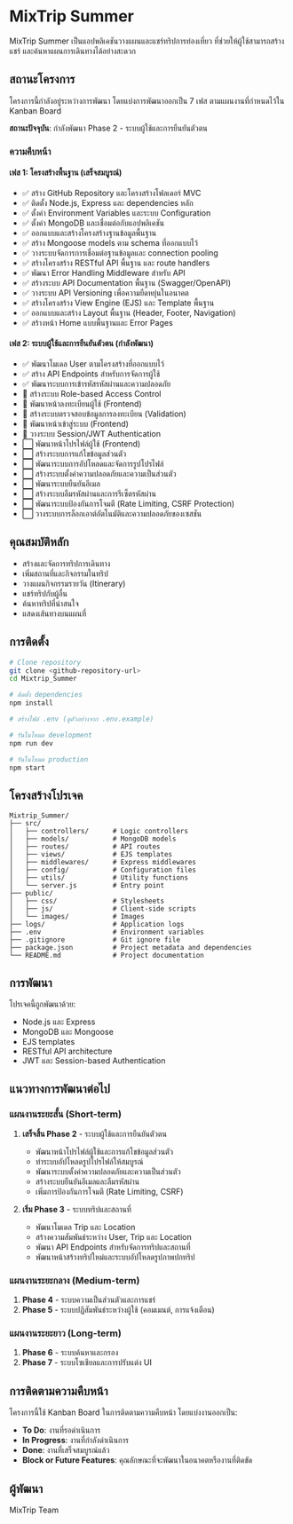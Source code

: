 # MixTrip Summer

MixTrip Summer เป็นแอปพลิเคชันวางแผนและแชร์ทริปการท่องเที่ยว ที่ช่วยให้ผู้ใช้สามารถสร้าง แชร์ และค้นหาแผนการเดินทางได้อย่างสะดวก

## สถานะโครงการ

โครงการนี้กำลังอยู่ระหว่างการพัฒนา โดยแบ่งการพัฒนาออกเป็น 7 เฟส ตามแผนงานที่กำหนดไว้ใน Kanban Board

**สถานะปัจจุบัน**: กำลังพัฒนา Phase 2 - ระบบผู้ใช้และการยืนยันตัวตน

### ความคืบหน้า

#### เฟส 1: โครงสร้างพื้นฐาน (เสร็จสมบูรณ์)
- ✅ สร้าง GitHub Repository และโครงสร้างโฟลเดอร์ MVC
- ✅ ติดตั้ง Node.js, Express และ dependencies หลัก
- ✅ ตั้งค่า Environment Variables และระบบ Configuration
- ✅ ตั้งค่า MongoDB และเชื่อมต่อกับแอปพลิเคชัน
- ✅ ออกแบบและสร้างโครงสร้างฐานข้อมูลพื้นฐาน
- ✅ สร้าง Mongoose models ตาม schema ที่ออกแบบไว้
- ✅ วางระบบจัดการการเชื่อมต่อฐานข้อมูลและ connection pooling
- ✅ สร้างโครงสร้าง RESTful API พื้นฐาน และ route handlers
- ✅ พัฒนา Error Handling Middleware สำหรับ API
- ✅ สร้างระบบ API Documentation พื้นฐาน (Swagger/OpenAPI)
- ✅ วางระบบ API Versioning เพื่อความยืดหยุ่นในอนาคต
- ✅ สร้างโครงสร้าง View Engine (EJS) และ Template พื้นฐาน
- ✅ ออกแบบและสร้าง Layout พื้นฐาน (Header, Footer, Navigation)
- ✅ สร้างหน้า Home แบบพื้นฐานและ Error Pages

#### เฟส 2: ระบบผู้ใช้และการยืนยันตัวตน (กำลังพัฒนา)
- ✅ พัฒนาโมเดล User ตามโครงสร้างที่ออกแบบไว้
- ✅ สร้าง API Endpoints สำหรับการจัดการผู้ใช้
- ✅ พัฒนาระบบการเข้ารหัสรหัสผ่านและความปลอดภัย
- 🔄 สร้างระบบ Role-based Access Control
- 🔄 พัฒนาหน้าลงทะเบียนผู้ใช้ (Frontend)
- 🔄 สร้างระบบตรวจสอบข้อมูลการลงทะเบียน (Validation)
- 🔄 พัฒนาหน้าเข้าสู่ระบบ (Frontend)
- 🔄 วางระบบ Session/JWT Authentication
- ⬜ พัฒนาหน้าโปรไฟล์ผู้ใช้ (Frontend)
- ⬜ สร้างระบบการแก้ไขข้อมูลส่วนตัว
- ⬜ พัฒนาระบบการอัปโหลดและจัดการรูปโปรไฟล์
- ⬜ สร้างระบบตั้งค่าความปลอดภัยและความเป็นส่วนตัว
- ⬜ พัฒนาระบบยืนยันอีเมล
- ⬜ สร้างระบบลืมรหัสผ่านและการรีเซ็ตรหัสผ่าน
- ⬜ พัฒนาระบบป้องกันการโจมตี (Rate Limiting, CSRF Protection)
- ⬜ วางระบบการล็อกเอาต์อัตโนมัติและความปลอดภัยของเซสชัน

## คุณสมบัติหลัก

- สร้างและจัดการทริปการเดินทาง
- เพิ่มสถานที่และกิจกรรมในทริป
- วางแผนกิจกรรมรายวัน (Itinerary)
- แชร์ทริปกับผู้อื่น
- ค้นหาทริปที่น่าสนใจ
- แสดงเส้นทางบนแผนที่

## การติดตั้ง

```bash
# Clone repository
git clone <github-repository-url>
cd Mixtrip_Summer

# ติดตั้ง dependencies
npm install

# สร้างไฟล์ .env (ดูตัวอย่างจาก .env.example)

# รันในโหมด development
npm run dev

# รันในโหมด production
npm start
```

## โครงสร้างโปรเจค

```
Mixtrip_Summer/
├── src/
│   ├── controllers/      # Logic controllers
│   ├── models/           # MongoDB models
│   ├── routes/           # API routes
│   ├── views/            # EJS templates
│   ├── middlewares/      # Express middlewares
│   ├── config/           # Configuration files
│   ├── utils/            # Utility functions
│   └── server.js         # Entry point
├── public/
│   ├── css/              # Stylesheets
│   ├── js/               # Client-side scripts
│   └── images/           # Images
├── logs/                 # Application logs
├── .env                  # Environment variables
├── .gitignore            # Git ignore file
├── package.json          # Project metadata and dependencies
└── README.md             # Project documentation
```

## การพัฒนา

โปรเจคนี้ถูกพัฒนาด้วย:

- Node.js และ Express
- MongoDB และ Mongoose
- EJS templates
- RESTful API architecture
- JWT และ Session-based Authentication

## แนวทางการพัฒนาต่อไป

### แผนงานระยะสั้น (Short-term)
1. **เสร็จสิ้น Phase 2** - ระบบผู้ใช้และการยืนยันตัวตน
   - พัฒนาหน้าโปรไฟล์ผู้ใช้และการแก้ไขข้อมูลส่วนตัว
   - ทำระบบอัปโหลดรูปโปรไฟล์ให้สมบูรณ์
   - พัฒนาระบบตั้งค่าความปลอดภัยและความเป็นส่วนตัว
   - สร้างระบบยืนยันอีเมลและลืมรหัสผ่าน
   - เพิ่มการป้องกันการโจมตี (Rate Limiting, CSRF)

2. **เริ่ม Phase 3** - ระบบทริปและสถานที่
   - พัฒนาโมเดล Trip และ Location
   - สร้างความสัมพันธ์ระหว่าง User, Trip และ Location
   - พัฒนา API Endpoints สำหรับจัดการทริปและสถานที่
   - พัฒนาหน้าสร้างทริปใหม่และระบบอัปโหลดรูปภาพปกทริป

### แผนงานระยะกลาง (Medium-term)
1. **Phase 4** - ระบบความเป็นส่วนตัวและการแชร์
2. **Phase 5** - ระบบปฏิสัมพันธ์ระหว่างผู้ใช้ (คอมเมนต์, การแจ้งเตือน)

### แผนงานระยะยาว (Long-term)
1. **Phase 6** - ระบบค้นหาและกรอง
2. **Phase 7** - ระบบโซเชียลและการปรับแต่ง UI

## การติดตามความคืบหน้า

โครงการนี้ใช้ Kanban Board ในการติดตามความคืบหน้า โดยแบ่งงานออกเป็น:
- **To Do**: งานที่รอดำเนินการ
- **In Progress**: งานที่กำลังดำเนินการ
- **Done**: งานที่เสร็จสมบูรณ์แล้ว
- **Block or Future Features**: คุณลักษณะที่จะพัฒนาในอนาคตหรืองานที่ติดขัด

## ผู้พัฒนา

MixTrip Team
